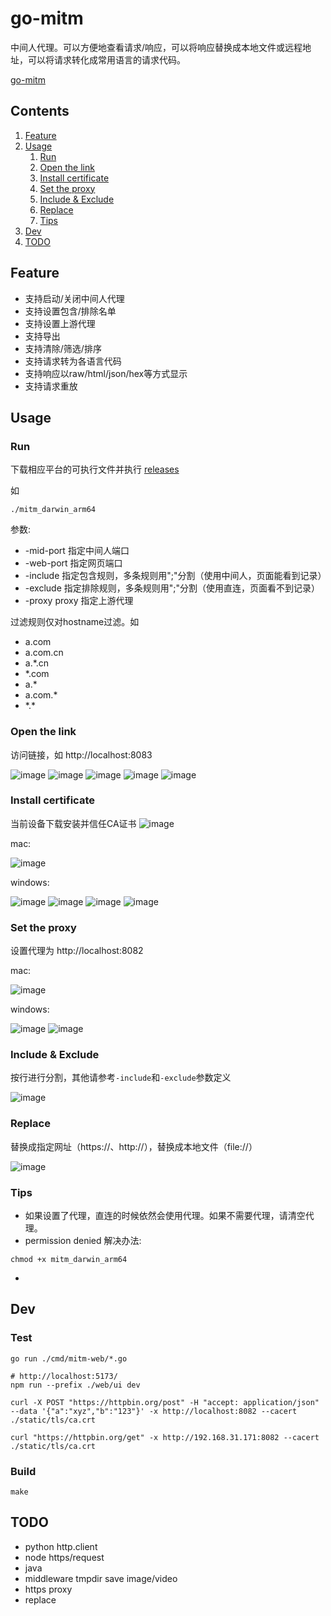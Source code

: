 # go-mitm

中间人代理。可以方便地查看请求/响应，可以将响应替换成本地文件或远程地址，可以将请求转化成常用语言的请求代码。

[go-mitm](https://github.com/lizongying/go-mitm)

## Contents

1. [Feature](#Feature)
2. [Usage](#Usage)
    1. [Run](#Run)
    2. [Open the link](#Open-the-link)
    3. [Install certificate](#Install-certificate)
    4. [Set the proxy](#Set-the-proxy)
    5. [Include & Exclude](#Include--Exclude)
    6. [Replace](#Replace)
    7. [Tips](#Tips)
3. [Dev](#Dev)
4. [TODO](#TODO)

## Feature

* 支持启动/关闭中间人代理
* 支持设置包含/排除名单
* 支持设置上游代理
* 支持导出
* 支持清除/筛选/排序
* 支持请求转为各语言代码
* 支持响应以raw/html/json/hex等方式显示
* 支持请求重放

## Usage

### Run

下载相应平台的可执行文件并执行 [releases](https://github.com/lizongying/go-mitm/releases/)

如

```shell
./mitm_darwin_arm64

```

参数:

* -mid-port 指定中间人端口
* -web-port 指定网页端口
* -include 指定包含规则，多条规则用";"分割（使用中间人，页面能看到记录）
* -exclude 指定排除规则，多条规则用";"分割（使用直连，页面看不到记录）
* -proxy proxy 指定上游代理

过滤规则仅对hostname过滤。如

* a.com
* a.com.cn
* a.*.cn
* *.com
* a.*
* a.com.*
* \*.*

### Open the link

访问链接，如 http://localhost:8083

![image](./screenshot/img.png)
![image](./screenshot/img_1.png)
![image](./screenshot/img_4.png)
![image](./screenshot/img_2.png)
![image](./screenshot/img_3.png)

### Install certificate

当前设备下载安装并信任CA证书
![image](./screenshot/img_14.png)

mac:

![image](./screenshot/img_5.png)

windows:

![image](./screenshot/img_7.png)
![image](./screenshot/img_8.png)
![image](./screenshot/img_9.png)
![image](./screenshot/img_10.png)

### Set the proxy

设置代理为 http://localhost:8082

mac:

![image](./screenshot/img_6.png)

windows:

![image](./screenshot/img_12.png)
![image](./screenshot/img_13.png)

### Include & Exclude

按行进行分割，其他请参考`-include`和`-exclude`参数定义

![image](./screenshot/img_11.png)

### Replace

替换成指定网址（https://、http://），替换成本地文件（file://）

![image](./screenshot/img_15.png)

### Tips

* 如果设置了代理，直连的时候依然会使用代理。如果不需要代理，请清空代理。
* permission denied 解决办法:

```shell
chmod +x mitm_darwin_arm64
```

*

## Dev

### Test

```shell
go run ./cmd/mitm-web/*.go

# http://localhost:5173/
npm run --prefix ./web/ui dev

curl -X POST "https://httpbin.org/post" -H "accept: application/json" --data '{"a":"xyz","b":"123"}' -x http://localhost:8082 --cacert ./static/tls/ca.crt

curl "https://httpbin.org/get" -x http://192.168.31.171:8082 --cacert ./static/tls/ca.crt

```

### Build

```shell
make
```

## TODO

* python http.client
* node https/request
* java
* middleware tmpdir save image/video
* https proxy
* replace
